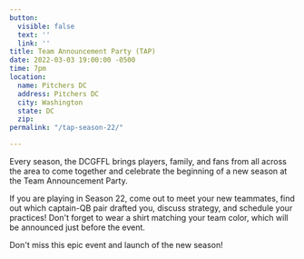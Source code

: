 ```yaml
---
button:
  visible: false
  text: ''
  link: ''
title: Team Announcement Party (TAP)
date: 2022-03-03 19:00:00 -0500
time: 7pm
location:
  name: Pitchers DC
  address: Pitchers DC
  city: Washington
  state: DC
  zip: 
permalink: "/tap-season-22/"

---
```

Every season, the DCGFFL brings players, family, and fans from all across the area to come together and celebrate the beginning of a new season at the Team Announcement Party.

If you are playing in Season 22, come out to meet your new teammates, find out which captain-QB pair drafted you, discuss strategy, and schedule your practices! Don't forget to wear a shirt matching your team color, which will be announced just before the event.

Don't miss this epic event and launch of the new season!